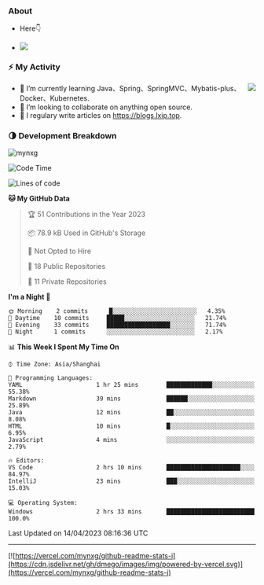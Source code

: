 
### About

- Here👇

- ![](https://visitor-badge.glitch.me/badge?page_id=mynxg.mynxg)

### ⚡️ My Activity

<img align="right" src="https://github-readme-stats-i.vercel.app/api?username=imnxg&show_icons=true&icon_color=1573B3&hide_title=true&text_color=718096&bg_color=00000000&hide_border=true"/>

<ul>
    <li> 🌱 I’m currently learning Java、Spring、SpringMVC、Mybatis-plus、Docker、Kubernetes.</li>
    <li> 👯 I’m looking to collaborate on anything open source.</li>
    <li> 📝 I regulary write articles on <a href="https://blogs.lxip.top">https://blogs.lxip.top</a>.</li>
    <!-- <li> ⚡ Fun fact: I ❤️ 😻.</li> -->
</ul>

<!-- <h3>Github Activity</h3>
<p style="img{display:block;margin:0 auto;}">

[![](https://activity-graph.herokuapp.com/graph?username=mynxg&theme=tokyonight)](https://github.com/ashutosh00710/github-readme-activity-graph)
![keney's github stats](https://github-readme-stats-i.vercel.app/api?username=imnxg&show_icons=true&icon_color=1573B3)
</p> -->
### 🌗 Development Breakdown

<img src="https://komarev.com/ghpvc/?username=mynxg" alt=" mynxg" />

<!--START_SECTION:waka-->
![Code Time](http://img.shields.io/badge/Code%20Time-3%20hrs%2017%20mins-blue)

![Lines of code](https://img.shields.io/badge/From%20Hello%20World%20I%27ve%20Written-54%20Thousand%20lines%20of%20code-blue)

**🐱 My GitHub Data** 

> 🏆 51 Contributions in the Year 2023
 > 
> 📦 78.9 kB Used in GitHub's Storage 
 > 
> 🚫 Not Opted to Hire
 > 
> 📜 18 Public Repositories 
 > 
> 🔑 11 Private Repositories  
 > 
**I'm a Night 🦉** 

```text
🌞 Morning    2 commits      █░░░░░░░░░░░░░░░░░░░░░░░░   4.35% 
🌆 Daytime    10 commits     █████░░░░░░░░░░░░░░░░░░░░   21.74% 
🌃 Evening    33 commits     ██████████████████░░░░░░░   71.74% 
🌙 Night      1 commits      ░░░░░░░░░░░░░░░░░░░░░░░░░   2.17%

```


📊 **This Week I Spent My Time On** 

```text
⌚︎ Time Zone: Asia/Shanghai

💬 Programming Languages: 
YAML                     1 hr 25 mins        █████████████░░░░░░░░░░░░   55.38% 
Markdown                 39 mins             ██████░░░░░░░░░░░░░░░░░░░   25.89% 
Java                     12 mins             ██░░░░░░░░░░░░░░░░░░░░░░░   8.08% 
HTML                     10 mins             █░░░░░░░░░░░░░░░░░░░░░░░░   6.95% 
JavaScript               4 mins              ░░░░░░░░░░░░░░░░░░░░░░░░░   2.79%

🔥 Editors: 
VS Code                  2 hrs 10 mins       █████████████████████░░░░   84.97% 
IntelliJ                 23 mins             ███░░░░░░░░░░░░░░░░░░░░░░   15.03%

💻 Operating System: 
Windows                  2 hrs 33 mins       █████████████████████████   100.0%

```


 Last Updated on 14/04/2023 08:16:36 UTC
<!--END_SECTION:waka-->

---

[![https://vercel.com/mynxg/github-readme-stats-i](https://cdn.jsdelivr.net/gh/dmego/images/img/powered-by-vercel.svg)](https://vercel.com/mynxg/github-readme-stats-i)